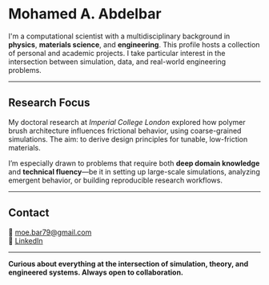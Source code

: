 # Mohamed A. Abdelbar

I'm a computational scientist with a multidisciplinary background in **physics**, **materials science**, and **engineering**. This profile hosts a collection of personal and academic projects. I take particular interest in the intersection between simulation, data, and real-world engineering problems.

---

## Research Focus

My doctoral research at *Imperial College London* explored how polymer brush architecture influences frictional behavior, using coarse-grained simulations. The aim: to derive design principles for tunable, low-friction materials.

I’m especially drawn to problems that require both **deep domain knowledge** and **technical fluency**—be it in setting up large-scale simulations, analyzing emergent behavior, or building reproducible research workflows.


---


## Contact

📧 [moe.bar79@gmail.com](mailto:moe.bar79@gmail.com)  
🔗 [LinkedIn](https://linkedin.com/in/ma-abdelbar)

---

**Curious about everything at the intersection of simulation, theory, and engineered systems. Always open to collaboration.**
